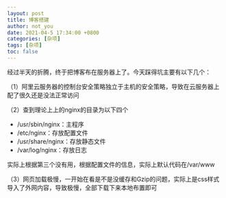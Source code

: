 ```yaml
---
layout: post
title: 博客搭建
author: not_you
date: 2021-04-5 17:34:00 +0800
categories: [杂项]
tags: [杂项]
toc: false
---
```


经过半天的折腾，终于把博客布在服务器上了。今天踩得坑主要有以下几个：

（1）阿里云服务器的控制台安全策略独立于主机的安全策略，导致在云服务器上配了很久还是没法正常访问

（2）查到理论上上的nginx的目录为以下四个
 
- /usr/sbin/nginx：主程序
- /etc/nginx：存放配置文件
- /usr/share/nginx：存放静态文件
- /var/log/nginx：存放日志

实际上根据第三个没有用，根据配置文件的信息，实际上默认代码在/var/www

（3）网页加载极慢，一开始在看是不是没缓存和Gzip的问题，实际上是css样式导入了外网内容，导致极慢，全部下载下来本地布置即可